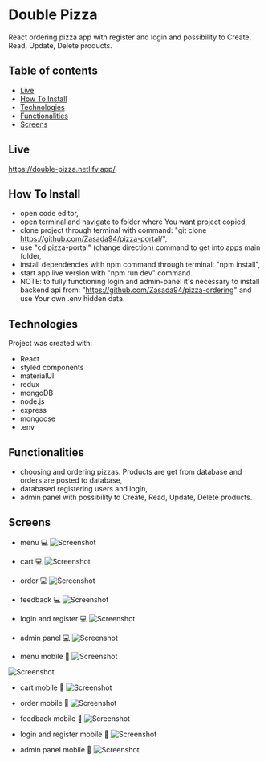 # Double Pizza
React ordering pizza app with register and login and possibility to Create, Read, Update, Delete products.

## Table of contents
- [Live](#live)
- [How To Install](#how-to-install)
- [Technologies](#technologies)
- [Functionalities](#functionalities)
- [Screens](#screens)

## Live
https://double-pizza.netlify.app/

## How To Install

- open code editor,
- open terminal and navigate to folder where You want project copied,
- clone project through terminal with command: "git clone https://github.com/Zasada94/pizza-portal/",
- use "cd pizza-portal" (change direction) command to get into apps main folder,
- install dependencies with npm command through terminal: "npm install",
- start app live version with "npm run dev" command.
- NOTE: to fully functioning login and admin-panel it's necessary to install backend api from: "https://github.com/Zasada94/pizza-ordering" and use Your own .env hidden data.
  
## Technologies

Project was created with:

- React
- styled components
- materialUI
- redux
- mongoDB
- node.js
- express
- mongoose
- .env

## Functionalities

- choosing and ordering pizzas. Products are get from database and orders are posted to database,
- databased registering users and login,
- admin panel with possibility to Create, Read, Update, Delete products.

## Screens
* menu :computer:
![Screenshot](./src/images/screenshots/Screenshot_4.jpg)

* cart :computer:
![Screenshot](./src/images/screenshots/Screenshot_5.jpg)

* order :computer:
![Screenshot](./src/images/screenshots/Screenshot_6.jpg)

* feedback :computer:
![Screenshot](./src/images/screenshots/Screenshot_7.jpg)

* login and register :computer:
![Screenshot](./src/images/screenshots/Screenshot_1.jpg)

* admin panel :computer:
![Screenshot](./src/images/screenshots/Screenshot_2.jpg)

* menu mobile :iphone:
![Screenshot](./src/images/screenshots/Screenshot_8.jpg)

![Screenshot](./src/images/screenshots/Screenshot_9.jpg)

* cart mobile :iphone:
![Screenshot](./src/images/screenshots/Screenshot_10.jpg)

* order mobile :iphone:
![Screenshot](./src/images/screenshots/Screenshot_11.jpg)

* feedback mobile :iphone:
![Screenshot](./src/images/screenshots/Screenshot_12.jpg)

* login and register mobile :iphone:
![Screenshot](./src/images/screenshots/Screenshot_15.jpg)

* admin panel mobile :iphone:
![Screenshot](./src/images/screenshots/Screenshot_3.jpg)
